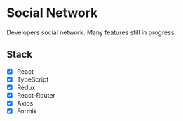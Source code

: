 # Social Network

Developers social network. Many features still in progress.

## Stack

- [x] React
- [x] TypeScript
- [x] Redux
- [x] React-Router
- [x] Axios
- [x] Formik
